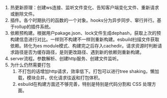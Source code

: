 1. 热更新原理：创建ws连接、监听文件变化、告知客户端变化文件、重新请求或删除文件。
2. 插件。各个时期执行的函数的一个对象。hooks分为异步同步、窜行并行。基于rollup的插件系统。
3. 依赖预构建。根据用户pakage.json、lock文件生成dephash，获取上次的预构建信息进行对比。一样则不构建不一样则重新构建。esbuild扫描文件获取依赖。转化为es module模式、构建完之后存入cachedir。请求资源时判断请求路径是否为缓存路径，是则更改路径、遇到新的依赖则重新构建。
3. server流程。参数解析、创建http服务、创建文件监听。
5. 为什么仍然需要打包
    1. 不打包的话增加http请求，效率低下。打包可以进行tree shaking，懒加载，模块合并，优化请求往返和打包体积。
    2. esbuild在构建方面还不够完善，特别是特别是代码分割和 CSS 处理方面。


